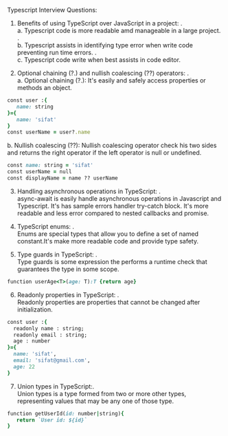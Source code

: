 Typescript Interview Questions:

1. Benefits of using TypeScript over JavaScript in a project: .\
   a. Typescript code is more readable amd manageable in a large project. .\
   b. Typescript assists in identifying type error when write code preventing run time errors. .\
   c. Typescript code write when best assists in code editor.

2. Optional chaining (?.) and nullish coalescing (??) operators: .\
 a. Optional chaining (?.): It's easily and safely access properties or methods an object. 
 ```ruby
 const user :{
    name: string
 }={
    name: 'sifat'
 } 
 const userName = user?.name
 ``` 
 b.  Nullish coalescing (??): Nullish coalescing operator check his two sides and returns the right operator if the left operator is null or undefined. 
 ```ruby
 const name: string = 'sifat' 
 const userName = null 
 const displayName = name ?? userName
 ``` 

3. Handling asynchronous operations in TypeScript: .\
 async-await is easily handle asynchronous operations in Javascript and Typescript. It's has sample errors handler try-catch block. It's more readable and less error compared to nested callbacks and promise.

4. TypeScript enums: .\
 Enums are special types that allow you to define a set of named constant.It's make more readable code and provide type safety.

5. Type guards in TypeScript: .\
 Type guards is some expression the performs a runtime check that guarantees the type in some scope. 
 ```ruby
 function userAge<T>(age: T):T {return age}
 ``` 
6. Readonly properties in TypeScript: .\
 Readonly properties are properties that cannot be changed after initialization. 
  ```ruby
  const user :{
    readonly name : string;
    readonly email : string;
    age : number
  }={
    name: 'sifat',
    email: 'sifat@gmail.com',
    age: 22
  }
  ```

7. Union types in TypeScript:.\
 Union types is a type formed from two or more other types, representing values that may be any one of those type. 
 ```ruby
 function getUserId(id: number|string){
    return `User id: ${id}`
 }
 ```
 